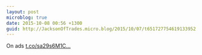 ```yaml
---
layout: post
microblog: true
date: 2015-10-08 00:56 +1300
guid: http://JacksonOfTrades.micro.blog/2015/10/07/t651727754619133952.html
---
```

On ads [t.co/sa29s6M1C...](http://t.co/sa29s6M1CB)

